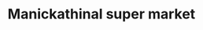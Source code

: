 ---
title: "Manickathinal super market"
url: /kakkattukada/manickathinal-super-market/
shop: supermarket
---